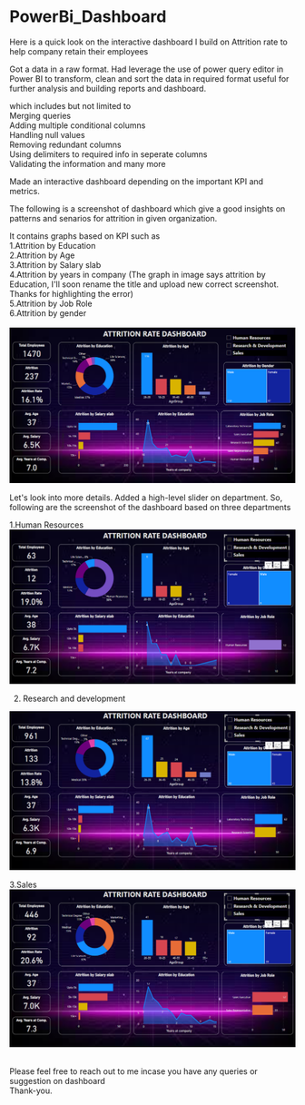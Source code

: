 # PowerBi_Dashboard
Here is a quick look on the interactive dashboard I build on Attrition rate to help company retain their employees

Got a data in a raw format. Had leverage the use of power query editor in Power BI to transform, clean and sort the data in required format useful for further analysis and building reports and dashboard. 

which includes but not limited to 
<br/>Merging queries 
<br/>Adding multiple conditional columns 
<br/>Handling null values
<br/>Removing redundant columns
<br/>Using delimiters to required info in seperate columns
<br/>Validating the information and many more

Made an interactive dashboard depending on the important KPI and metrics. 

The following is a screenshot of dashboard which give a good insights on patterns and senarios for attrition in given organization.

It contains graphs based on KPI such as
<br/>
1.Attrition by Education<br/>
2.Attrition by Age<br/>
3.Attrition by Salary slab<br/>
4.Attrition by years in company (The graph in image says attrition by Education, I'll soon rename the title and upload new correct screenshot. Thanks for highlighting the error)<br/>
5.Attrition by Job Role<br/>
6.Attrition by gender<br/>
<br/>
![](Screenshots/dashboard.png)


Let's look into more details. Added a high-level slider on department. So, following are the screenshot of the dashboard based on three departments

1.Human Resources
<br/>
![](Screenshots/HR.png)

2. Research and development

![](Screenshots/RnD.png)

3.Sales
<br/>
![](Screenshots/sales,powerbi.png)


<br/>Please feel free to reach out to me incase you have any queries or suggestion on dashboard
<br/>Thank-you. 
